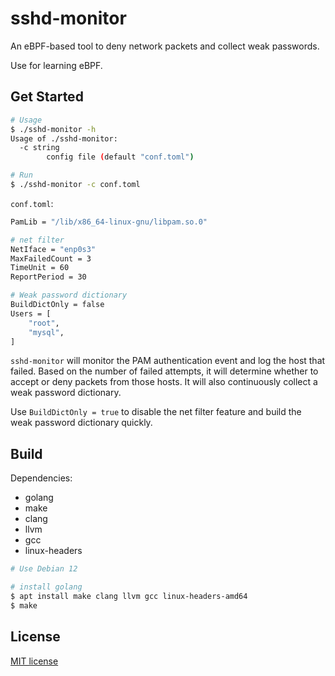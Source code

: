 # sshd-monitor

An eBPF-based tool to deny network packets and collect weak passwords.

Use for learning eBPF.

## Get Started

``` bash
# Usage
$ ./sshd-monitor -h
Usage of ./sshd-monitor:
  -c string
    	config file (default "conf.toml")

# Run
$ ./sshd-monitor -c conf.toml
```

`conf.toml`:

``` bash
PamLib = "/lib/x86_64-linux-gnu/libpam.so.0"

# net filter
NetIface = "enp0s3"
MaxFailedCount = 3
TimeUnit = 60
ReportPeriod = 30

# Weak password dictionary
BuildDictOnly = false
Users = [
    "root",
    "mysql",
]
```

`sshd-monitor` will monitor the PAM authentication event and log the host that failed. Based on the number of failed attempts, it will determine whether to accept or deny packets from those hosts. It will also continuously collect a weak password dictionary.

Use `BuildDictOnly = true` to disable the net filter feature and build the weak password dictionary quickly.

## Build

Dependencies:

* golang
* make
* clang
* llvm
* gcc
* linux-headers

``` bash
# Use Debian 12

# install golang
$ apt install make clang llvm gcc linux-headers-amd64
$ make
```

## License

[MIT license](https://github.com/yuweizzz/sshd-monitor/blob/main/LICENSE)
